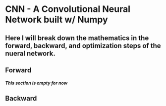 # CNN - A Convolutional Neural Network built w/ Numpy

## Here I will break down the mathematics in the forward, backward, and optimization steps of the nueral network.

## Forward
##### This section is empty for now


## Backward
